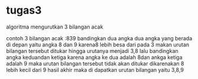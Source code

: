 # tugas3
algoritma mengurutkan 3 bilangan  acak

contoh 3 bilangan acak :839
bandingkan dua angka dua angka yang berada di depan yaitu angka 8 dan 9
karena8 lebih besa dari pada 3 makan urutan bilangan tersebut ditukar hingga urutanya menjadi 3,8
lalu bandingkan angka keduandan ketiga 
karena angka ke dua adalah 8dan ankga ketiga adalah 9 maka urutan bilangan tersebut tidak akan ditukar dikarenakan 8 lebih kecil dari 9
hasil akhir maka di dapatkan urutan bilangan yaitu 3,8,9
